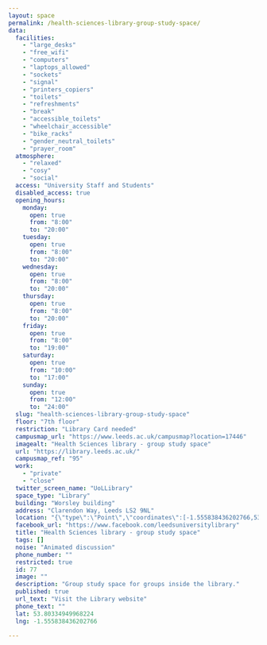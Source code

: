 ```yaml
---
layout: space
permalink: /health-sciences-library-group-study-space/
data:
  facilities:
    - "large_desks"
    - "free_wifi"
    - "computers"
    - "laptops_allowed"
    - "sockets"
    - "signal"
    - "printers_copiers"
    - "toilets"
    - "refreshments"
    - "break"
    - "accessible_toilets"
    - "wheelchair_accessible"
    - "bike_racks"
    - "gender_neutral_toilets"
    - "prayer_room"
  atmosphere:
    - "relaxed"
    - "cosy"
    - "social"
  access: "University Staff and Students"
  disabled_access: true
  opening_hours:
    monday:
      open: true
      from: "8:00"
      to: "20:00"
    tuesday:
      open: true
      from: "8:00"
      to: "20:00"
    wednesday:
      open: true
      from: "8:00"
      to: "20:00"
    thursday:
      open: true
      from: "8:00"
      to: "20:00"
    friday:
      open: true
      from: "8:00"
      to: "19:00"
    saturday:
      open: true
      from: "10:00"
      to: "17:00"
    sunday:
      open: true
      from: "12:00"
      to: "24:00"
  slug: "health-sciences-library-group-study-space"
  floor: "7th floor"
  restriction: "Library Card needed"
  campusmap_url: "https://www.leeds.ac.uk/campusmap?location=17446"
  imagealt: "Health Sciences library - group study space"
  url: "https://library.leeds.ac.uk/"
  campusmap_ref: "95"
  work:
    - "private"
    - "close"
  twitter_screen_name: "UoLLibrary"
  space_type: "Library"
  building: "Worsley building"
  address: "Clarendon Way, Leeds LS2 9NL"
  location: "{\"type\":\"Point\",\"coordinates\":[-1.555838436202766,53.80334949968224]}"
  facebook_url: "https://www.facebook.com/leedsuniversitylibrary"
  title: "Health Sciences library - group study space"
  tags: []
  noise: "Animated discussion"
  phone_number: ""
  restricted: true
  id: 77
  image: ""
  description: "Group study space for groups inside the library."
  published: true
  url_text: "Visit the Library website"
  phone_text: ""
  lat: 53.80334949968224
  lng: -1.555838436202766

---
```


